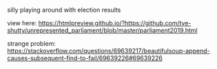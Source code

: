 silly playing around with election results

view here:
https://htmlpreview.github.io/?https://github.com/tye-shutty/unrepresented_parliament/blob/master/parliament2019.html

strange problem:
https://stackoverflow.com/questions/69639217/beautifulsoup-append-causes-subsequent-find-to-fail/69639226#69639226
